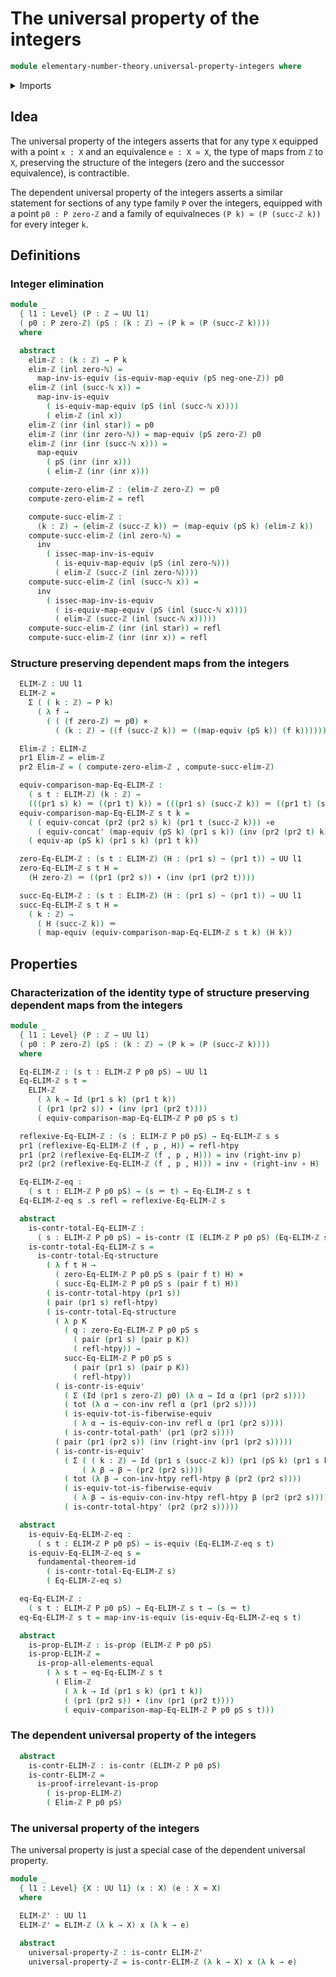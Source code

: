 # The universal property of the integers

```agda
module elementary-number-theory.universal-property-integers where
```

<details><summary>Imports</summary>

```agda
open import elementary-number-theory.integers
open import elementary-number-theory.natural-numbers

open import foundation.cartesian-product-types
open import foundation.contractible-types
open import foundation.coproduct-types
open import foundation.dependent-pair-types
open import foundation.equivalences
open import foundation.functions
open import foundation.functoriality-dependent-pair-types
open import foundation.fundamental-theorem-of-identity-types
open import foundation.homotopies
open import foundation.identity-types
open import foundation.propositions
open import foundation.structure-identity-principle
open import foundation.unit-type
open import foundation.universe-levels
```

</details>

## Idea

The universal property of the integers asserts that for any type `X` equipped
with a point `x : X` and an equivalence `e : X ≃ X`, the type of maps from `ℤ`
to `X`, preserving the structure of the integers (zero and the successor
equivalence), is contractible.

The dependent universal property of the integers asserts a similar statement for
sections of any type family `P` over the integers, equipped with a point
`p0 : P zero-ℤ` and a family of equivalneces `(P k) ≃ (P (succ-ℤ k))` for every
integer `k`.

## Definitions

### Integer elimination

```agda
module _
  { l1 : Level} (P : ℤ → UU l1)
  ( p0 : P zero-ℤ) (pS : (k : ℤ) → (P k ≃ (P (succ-ℤ k))))
  where

  abstract
    elim-ℤ : (k : ℤ) → P k
    elim-ℤ (inl zero-ℕ) =
      map-inv-is-equiv (is-equiv-map-equiv (pS neg-one-ℤ)) p0
    elim-ℤ (inl (succ-ℕ x)) =
      map-inv-is-equiv
        ( is-equiv-map-equiv (pS (inl (succ-ℕ x))))
        ( elim-ℤ (inl x))
    elim-ℤ (inr (inl star)) = p0
    elim-ℤ (inr (inr zero-ℕ)) = map-equiv (pS zero-ℤ) p0
    elim-ℤ (inr (inr (succ-ℕ x))) =
      map-equiv
        ( pS (inr (inr x)))
        ( elim-ℤ (inr (inr x)))

    compute-zero-elim-ℤ : (elim-ℤ zero-ℤ) ＝ p0
    compute-zero-elim-ℤ = refl

    compute-succ-elim-ℤ :
      (k : ℤ) → (elim-ℤ (succ-ℤ k)) ＝ (map-equiv (pS k) (elim-ℤ k))
    compute-succ-elim-ℤ (inl zero-ℕ) =
      inv
        ( issec-map-inv-is-equiv
          ( is-equiv-map-equiv (pS (inl zero-ℕ)))
          ( elim-ℤ (succ-ℤ (inl zero-ℕ))))
    compute-succ-elim-ℤ (inl (succ-ℕ x)) =
      inv
        ( issec-map-inv-is-equiv
          ( is-equiv-map-equiv (pS (inl (succ-ℕ x))))
          ( elim-ℤ (succ-ℤ (inl (succ-ℕ x)))))
    compute-succ-elim-ℤ (inr (inl star)) = refl
    compute-succ-elim-ℤ (inr (inr x)) = refl
```

### Structure preserving dependent maps from the integers

```agda
  ELIM-ℤ : UU l1
  ELIM-ℤ =
    Σ ( ( k : ℤ) → P k)
      ( λ f →
        ( ( (f zero-ℤ) ＝ p0) ×
          ( (k : ℤ) → ((f (succ-ℤ k)) ＝ ((map-equiv (pS k)) (f k))))))

  Elim-ℤ : ELIM-ℤ
  pr1 Elim-ℤ = elim-ℤ
  pr2 Elim-ℤ = ( compute-zero-elim-ℤ , compute-succ-elim-ℤ)

  equiv-comparison-map-Eq-ELIM-ℤ :
    ( s t : ELIM-ℤ) (k : ℤ) →
    (((pr1 s) k) ＝ ((pr1 t) k)) ≃ (((pr1 s) (succ-ℤ k)) ＝ ((pr1 t) (succ-ℤ k)))
  equiv-comparison-map-Eq-ELIM-ℤ s t k =
    ( ( equiv-concat (pr2 (pr2 s) k) (pr1 t (succ-ℤ k))) ∘e
      ( equiv-concat' (map-equiv (pS k) (pr1 s k)) (inv (pr2 (pr2 t) k)))) ∘e
    ( equiv-ap (pS k) (pr1 s k) (pr1 t k))

  zero-Eq-ELIM-ℤ : (s t : ELIM-ℤ) (H : (pr1 s) ~ (pr1 t)) → UU l1
  zero-Eq-ELIM-ℤ s t H =
    (H zero-ℤ) ＝ ((pr1 (pr2 s)) ∙ (inv (pr1 (pr2 t))))

  succ-Eq-ELIM-ℤ : (s t : ELIM-ℤ) (H : (pr1 s) ~ (pr1 t)) → UU l1
  succ-Eq-ELIM-ℤ s t H =
    ( k : ℤ) →
      ( H (succ-ℤ k)) ＝
      ( map-equiv (equiv-comparison-map-Eq-ELIM-ℤ s t k) (H k))
```

## Properties

### Characterization of the identity type of structure preserving dependent maps from the integers

```agda
module _
  { l1 : Level} (P : ℤ → UU l1)
  ( p0 : P zero-ℤ) (pS : (k : ℤ) → (P k ≃ (P (succ-ℤ k))))
  where

  Eq-ELIM-ℤ : (s t : ELIM-ℤ P p0 pS) → UU l1
  Eq-ELIM-ℤ s t =
    ELIM-ℤ
      ( λ k → Id (pr1 s k) (pr1 t k))
      ( (pr1 (pr2 s)) ∙ (inv (pr1 (pr2 t))))
      ( equiv-comparison-map-Eq-ELIM-ℤ P p0 pS s t)

  reflexive-Eq-ELIM-ℤ : (s : ELIM-ℤ P p0 pS) → Eq-ELIM-ℤ s s
  pr1 (reflexive-Eq-ELIM-ℤ (f , p , H)) = refl-htpy
  pr1 (pr2 (reflexive-Eq-ELIM-ℤ (f , p , H))) = inv (right-inv p)
  pr2 (pr2 (reflexive-Eq-ELIM-ℤ (f , p , H))) = inv ∘ (right-inv ∘ H)

  Eq-ELIM-ℤ-eq :
    ( s t : ELIM-ℤ P p0 pS) → (s ＝ t) → Eq-ELIM-ℤ s t
  Eq-ELIM-ℤ-eq s .s refl = reflexive-Eq-ELIM-ℤ s

  abstract
    is-contr-total-Eq-ELIM-ℤ :
      ( s : ELIM-ℤ P p0 pS) → is-contr (Σ (ELIM-ℤ P p0 pS) (Eq-ELIM-ℤ s))
    is-contr-total-Eq-ELIM-ℤ s =
      is-contr-total-Eq-structure
        ( λ f t H →
          ( zero-Eq-ELIM-ℤ P p0 pS s (pair f t) H) ×
          ( succ-Eq-ELIM-ℤ P p0 pS s (pair f t) H))
        ( is-contr-total-htpy (pr1 s))
        ( pair (pr1 s) refl-htpy)
        ( is-contr-total-Eq-structure
          ( λ p K
            ( q : zero-Eq-ELIM-ℤ P p0 pS s
              ( pair (pr1 s) (pair p K))
              ( refl-htpy)) →
            succ-Eq-ELIM-ℤ P p0 pS s
              ( pair (pr1 s) (pair p K))
              ( refl-htpy))
          ( is-contr-is-equiv'
            ( Σ (Id (pr1 s zero-ℤ) p0) (λ α → Id α (pr1 (pr2 s))))
            ( tot (λ α → con-inv refl α (pr1 (pr2 s))))
            ( is-equiv-tot-is-fiberwise-equiv
              ( λ α → is-equiv-con-inv refl α (pr1 (pr2 s))))
            ( is-contr-total-path' (pr1 (pr2 s))))
          ( pair (pr1 (pr2 s)) (inv (right-inv (pr1 (pr2 s)))))
          ( is-contr-is-equiv'
            ( Σ ( ( k : ℤ) → Id (pr1 s (succ-ℤ k)) (pr1 (pS k) (pr1 s k)))
                ( λ β → β ~ (pr2 (pr2 s))))
            ( tot (λ β → con-inv-htpy refl-htpy β (pr2 (pr2 s))))
            ( is-equiv-tot-is-fiberwise-equiv
              ( λ β → is-equiv-con-inv-htpy refl-htpy β (pr2 (pr2 s))))
            ( is-contr-total-htpy' (pr2 (pr2 s)))))

  abstract
    is-equiv-Eq-ELIM-ℤ-eq :
      ( s t : ELIM-ℤ P p0 pS) → is-equiv (Eq-ELIM-ℤ-eq s t)
    is-equiv-Eq-ELIM-ℤ-eq s =
      fundamental-theorem-id
        ( is-contr-total-Eq-ELIM-ℤ s)
        ( Eq-ELIM-ℤ-eq s)

  eq-Eq-ELIM-ℤ :
    ( s t : ELIM-ℤ P p0 pS) → Eq-ELIM-ℤ s t → (s ＝ t)
  eq-Eq-ELIM-ℤ s t = map-inv-is-equiv (is-equiv-Eq-ELIM-ℤ-eq s t)

  abstract
    is-prop-ELIM-ℤ : is-prop (ELIM-ℤ P p0 pS)
    is-prop-ELIM-ℤ =
      is-prop-all-elements-equal
        ( λ s t → eq-Eq-ELIM-ℤ s t
          ( Elim-ℤ
            ( λ k → Id (pr1 s k) (pr1 t k))
            ( (pr1 (pr2 s)) ∙ (inv (pr1 (pr2 t))))
            ( equiv-comparison-map-Eq-ELIM-ℤ P p0 pS s t)))
```

### The dependent universal property of the integers

```agda
  abstract
    is-contr-ELIM-ℤ : is-contr (ELIM-ℤ P p0 pS)
    is-contr-ELIM-ℤ =
      is-proof-irrelevant-is-prop
        ( is-prop-ELIM-ℤ)
        ( Elim-ℤ P p0 pS)
```

### The universal property of the integers

The universal property is just a special case of the dependent universal
property.

```agda
module _
  { l1 : Level} {X : UU l1} (x : X) (e : X ≃ X)
  where

  ELIM-ℤ' : UU l1
  ELIM-ℤ' = ELIM-ℤ (λ k → X) x (λ k → e)

  abstract
    universal-property-ℤ : is-contr ELIM-ℤ'
    universal-property-ℤ = is-contr-ELIM-ℤ (λ k → X) x (λ k → e)
```
